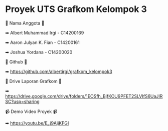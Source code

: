 # Proyek UTS Grafkom Kelompok 3

🗿 Nama Anggota 🗿

➡ Albert Muhammad Irgi - C14200169

➡ Aaron Julyan K. Fian - C14200161

➡ Joshua Yordana - C14200020


💩 Github 💩

➡ https://github.com/albertirgi/grafkom_kelompok3


📄 Drive Laporan Grafkom 📄

➡ https://drive.google.com/drive/folders/1EOSfh_BjfKOU9PFET2SLVIfS6UaJIRSC?usp=sharing


📹 Demo Video Proyek 📹

➡ https://youtu.be/E_j9AijKFGI
